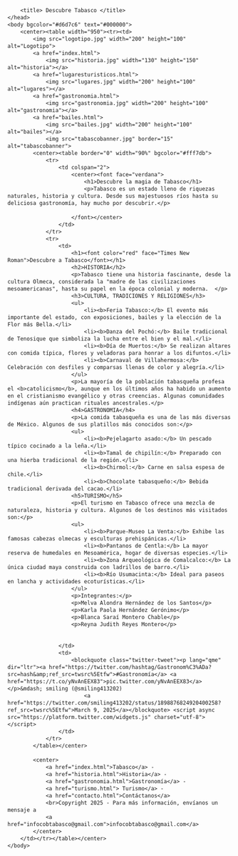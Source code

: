 <html>
    <head>
        <meta name="description" content="Descubre la belleza y cultura de Tabasco">
        <meta name="keywords" content="Historia, Cultura, tradicciones y religiones, Gastronomía, Turismo">
        
        <title> Descubre Tabasco </title>
    </head>
    <body bgcolor="#d6d7c6" text="#000000">
        <center><table width="950"><tr><td>
            <img src="logotipo.jpg" width="200" height="100" alt="Logotipo"> 
            <a href="index.html">
                <img src="historia.jpg" width="130" height="150" alt="historia"></a>      
            <a href="lugaresturisticos.html">
                <img src="lugares.jpg" width="200" height="100" alt="lugares"></a> 
            <a href="gastronomia.html">
                <img src="gastronomia.jpg" width="200" height="100" alt="gastronomia"></a>  
            <a href="bailes.html">
                <img src="bailes.jpg" width="200" height="100" alt="bailes"></a> 
                <img src="tabascobanner.jpg" border="15" alt="tabascobanner">
            <center><table border="0" width="90%" bgcolor="#fff7db">
                <tr>
                    <td colspan="2">
                        <center><font face="verdana">
                            <h1>Descubre la magia de Tabasco</h1> 
                            <p>Tabasco es un estado lleno de riquezas naturales, historia y cultura. Desde sus majestuosos ríos hasta su deliciosa gastronomía, hay mucho por descubrir.</p>               
                        
                        </font></center>
                    </td>
                </tr>
                <tr>
                    <td>                            
                        <h1><font color="red" face="Times New Roman">Descubre a Tabasco</font></h1>
                        <h2>HISTORIA</h2>
                        <p>Tabasco tiene una historia fascinante, desde la cultura Olmeca, considerada la "madre de las civilizaciones mesoamericanas", hasta su papel en la época colonial y moderna.  </p>
                        <h3>CULTURA, TRADICIONES Y RELIGIONES</h3>
                        <ul>
                            <li><b>Feria Tabasco:</b> El evento más importante del estado, con exposiciones, bailes y la elección de la Flor más Bella.</li>
                            <li><b>Danza del Pochó:</b> Baile tradicional de Tenosique que simboliza la lucha entre el bien y el mal.</li>
                            <li><b>Día de Muertos:</b> Se realizan altares con comida típica, flores y veladoras para honrar a los difuntos.</li>
                            <li><b>Carnaval de Villahermosa:</b> Celebración con desfiles y comparsas llenas de color y alegría.</li>
                        </ul>
                        <p>La mayoría de la población tabasqueña profesa el <b>catolicismo</b>, aunque en los últimos años ha habido un aumento en el cristianismo evangélico y otras creencias. Algunas comunidades indígenas aún practican rituales ancestrales.</p>
                        <h4>GASTRONOMIA</h4>
                        <p>La comida tabasqueña es una de las más diversas de México. Algunos de sus platillos más conocidos son:</p>
                        <ul>
                            <li><b>Pejelagarto asado:</b> Un pescado típico cocinado a la leña.</li>
                            <li><b>Tamal de chipilín:</b> Preparado con una hierba tradicional de la región.</li>
                            <li><b>Chirmol:</b> Carne en salsa espesa de chile.</li>
                            <li><b>Chocolate tabasqueño:</b> Bebida tradicional derivada del cacao.</li>
                        <h5>TURISMO</h5>
                        <p>El turismo en Tabasco ofrece una mezcla de naturaleza, historia y cultura. Algunos de los destinos más visitados son:</p>
                        <ul>
                            <li><b>Parque-Museo La Venta:</b> Exhibe las famosas cabezas olmecas y esculturas prehispánicas.</li>
                            <li><b>Pantanos de Centla:</b> La mayor reserva de humedales en Mesoamérica, hogar de diversas especies.</li>
                            <li><b>Zona Arqueológica de Comalcalco:</b> La única ciudad maya construida con ladrillos de barro.</li>
                            <li><b>Río Usumacinta:</b> Ideal para paseos en lancha y actividades ecoturísticas.</li>
                        </ul>
                        <p>Integrantes:</p>
                        <p>Melva Alondra Hernández de los Santos</p>
                        <p>Karla Paola Hernández Gerónimo</p>
                        <p>Blanca Saraí Montero Chable</p>
                        <p>Reyna Judith Reyes Montero</p>

                                                 
                    </td>
                    <td>
                        <blockquote class="twitter-tweet"><p lang="qme" dir="ltr"><a href="https://twitter.com/hashtag/Gastronom%C3%ADa?src=hash&amp;ref_src=twsrc%5Etfw">#Gastronomía</a> <a href="https://t.co/yNvAnEEX83">pic.twitter.com/yNvAnEEX83</a></p>&mdash; smiling (@smiling413202) 
                            <a href="https://twitter.com/smiling413202/status/1898876824920400258?ref_src=twsrc%5Etfw">March 9, 2025</a></blockquote> <script async src="https://platform.twitter.com/widgets.js" charset="utf-8"></script>
                    </td>
                </tr>
            </table></center>
            
            <center>
                <a href="index.html">Tabasco</a> -
                <a href="historia.html">Historia</a> -
                <a href="gastronomia.html">Gastronomía</a> -
                <a href="turismo.html"> Turismo</a> -
                <a href="contacto.html">Contáctanos</a>  
                <br>Copyright 2025 - Para más información, envíanos un mensaje a 
                <a href="infocobtabasco@gmail.com">infocobtabasco@gmail.com</a>
            </center>
        </td></tr></table></center>
    </body>
</html> 

<!--
**Reyna24569/Reyna24569** is a ✨ _special_ ✨ repository because its `README.md` (this file) appears on your GitHub profile.

Here are some ideas to get you started:

- 🔭 I’m currently working on ...
- 🌱 I’m currently learning ...
- 👯 I’m looking to collaborate on ...
- 🤔 I’m looking for help with ...
- 💬 Ask me about ...
- 📫 How to reach me: ...
- 😄 Pronouns: ...
- ⚡ Fun fact: ...
-->
